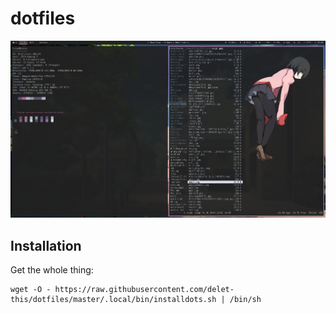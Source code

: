 # dotfiles

![alt text](.dotfiles/screenshot.png)

## Installation

Get the whole thing:

```
wget -O - https://raw.githubusercontent.com/delet-this/dotfiles/master/.local/bin/installdots.sh | /bin/sh
```

